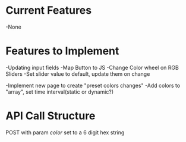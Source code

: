 # Current Features
-None

# Features to Implement
-Updating input fields
    -Map Button to JS
    -Change Color wheel on RGB Sliders
        -Set slider value to default, update them on change

-Implement new page to create "preset colors changes"
    -Add colors to "array", set time interval(static or dynamic?)

# API Call Structure
POST with param *color* set to a 6 digit hex string